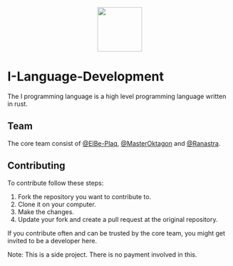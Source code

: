 <p align="center">
    <img src="https://github.com/I-Language-Development/I-language/blob/main/.github/logo-with-text.png" height="100px">
</p>

# I-Language-Development

The I programming language is a high level programming language written in rust. 

## Team

The core team consist of [@ElBe-Plaq](https://github.com/ElBe-Plaq), [@MasterOktagon](https://github.com/MasterOktagon) and [@Ranastra](https://github.com/Ranastra).

## Contributing

To contribute follow these steps:
1. Fork the repository you want to contribute to.
2. Clone it on your computer.
3. Make the changes.
4. Update your fork and create a pull request at the original repository.

If you contribute often and can be trusted by the core team, you might get invited to be a developer here.

Note: This is a side project. There is no payment involved in this.
